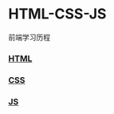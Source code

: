 # HTML-CSS-JS
前端学习历程


### [HTML](https://github.com/SunshineBrother/HTML-CSS-JS/blob/master/HTML/HTML.md)


### [CSS](https://github.com/SunshineBrother/HTML-CSS-JS/blob/master/CSS/CSS.md)


### [JS](https://github.com/SunshineBrother/HTML-CSS-JS/blob/master/JS/JS.md)


